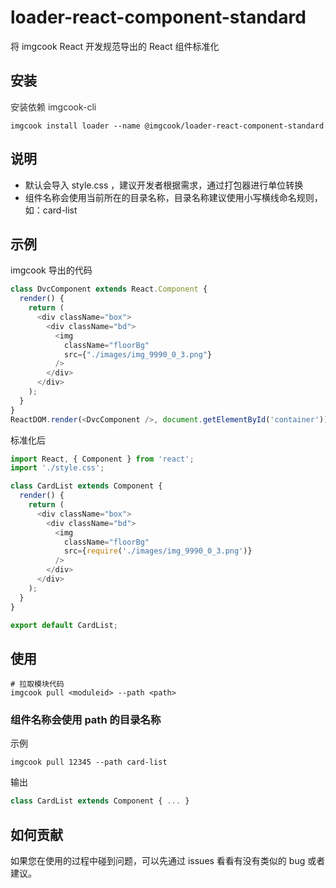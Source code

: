# **loader-react-component-standard**
将 imgcook React 开发规范导出的 React 组件标准化

## 安装
<font color="#333">安装依赖 imgcook-cli</font>
```
imgcook install loader --name @imgcook/loader-react-component-standard
```

## 说明
* 默认会导入 style.css ，建议开发者根据需求，通过打包器进行单位转换
* 组件名称会使用当前所在的目录名称，目录名称建议使用小写横线命名规则，如：card-list

## 示例
imgcook 导出的代码
```javascript
class DvcComponent extends React.Component {
  render() {
    return (
      <div className="box">
        <div className="bd">
          <img
            className="floorBg"
            src={"./images/img_9990_0_3.png"}
          />
        </div>
      </div>
    );
  }
}
ReactDOM.render(<DvcComponent />, document.getElementById('container'));
```

标准化后
```javascript
import React, { Component } from 'react';
import './style.css';

class CardList extends Component {
  render() {
    return (
      <div className="box">
        <div className="bd">
          <img
            className="floorBg"
            src={require('./images/img_9990_0_3.png')}
          />
        </div>
      </div>
    );
  }
}

export default CardList;
```

## 使用
```
# 拉取模块代码
imgcook pull <moduleid> --path <path>
```
### 组件名称会使用 path 的目录名称
示例 <br />
```
imgcook pull 12345 --path card-list
```
输出
```javascript
class CardList extends Component { ... }
```

## 如何贡献
如果您在使用的过程中碰到问题，可以先通过 issues 看看有没有类似的 bug 或者建议。
